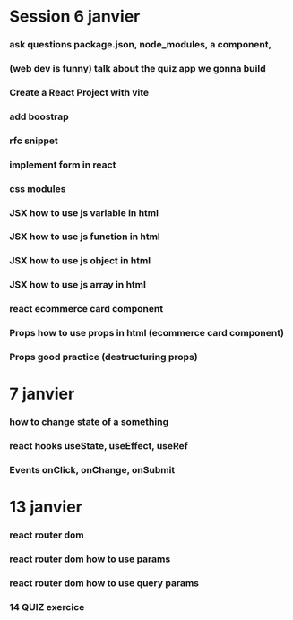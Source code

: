 # Session 6 janvier

### ask questions package.json, node_modules, a component,

### (web dev is funny) talk about the quiz app we gonna build

### Create a React Project with vite

### add boostrap

### rfc snippet

### implement form in react

### css modules

### JSX how to use js variable in html

### JSX how to use js function in html

### JSX how to use js object in html

### JSX how to use js array in html

### react ecommerce card component

### Props how to use props in html (ecommerce card component)

### Props good practice (destructuring props)

# 7 janvier

### how to change state of a something

### react hooks useState, useEffect, useRef

### Events onClick, onChange, onSubmit

# 13 janvier

### react router dom

### react router dom how to use params

### react router dom how to use query params

### 14 QUIZ exercice
